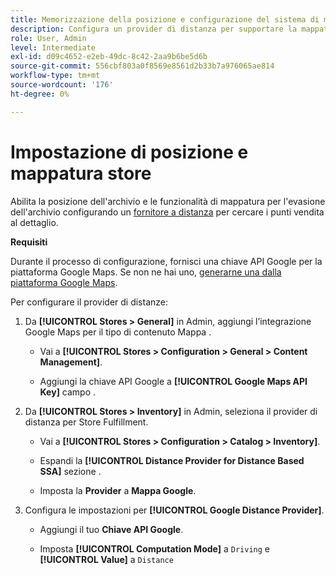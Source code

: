 ```yaml
---
title: Memorizzazione della posizione e configurazione del sistema di mappatura
description: Configura un provider di distanza per supportare la mappatura della posizione dell'archivio nell'interfaccia utente di vetrina. Le soluzioni Store Fulfillment richiedono un provider a distanza per abilitare la ricerca nel negozio al dettaglio e altre funzionalità di mappatura e pianificazione per il flusso di lavoro di implementazione end-to-end.
role: User, Admin
level: Intermediate
exl-id: d09c4652-e2eb-49dc-8c42-2aa9b6be5d6b
source-git-commit: 556cbf803a0f8569e8561d2b33b7a976065ae814
workflow-type: tm+mt
source-wordcount: '176'
ht-degree: 0%

---
```


# Impostazione di posizione e mappatura store

Abilita la posizione dell&#39;archivio e le funzionalità di mappatura per l&#39;evasione dell&#39;archivio configurando un [fornitore a distanza](https://docs.magento.com/user-guide/catalog/inventory-configure-distance-priority.html) per cercare i punti vendita al dettaglio.

**Requisiti**

Durante il processo di configurazione, fornisci una chiave API Google per la piattaforma Google Maps. Se non ne hai uno, [generarne una dalla piattaforma Google Maps](https://docs.magento.com/user-guide/catalog/inventory-configure-distance-priority.html#configure-google-maps).

Per configurare il provider di distanze:

1. Da **[!UICONTROL Stores > General]** in Admin, aggiungi l’integrazione Google Maps per il tipo di contenuto Mappa .

   - Vai a **[!UICONTROL Stores > Configuration  > General > Content Management]**.

   - Aggiungi la chiave API Google a **[!UICONTROL Google Maps API Key]** campo .

1. Da **[!UICONTROL Stores > Inventory]** in Admin, seleziona il provider di distanza per Store Fulfillment.

   - Vai a **[!UICONTROL Stores > Configuration > Catalog > Inventory]**.

   - Espandi la **[!UICONTROL Distance Provider for Distance Based SSA]** sezione .

   - Imposta la **Provider** a **Mappa Google**.

1. Configura le impostazioni per **[!UICONTROL Google Distance Provider]**.

   - Aggiungi il tuo **Chiave API Google**.

   - Imposta **[!UICONTROL Computation Mode]** a `Driving` e **[!UICONTROL Value]** a `Distance`
